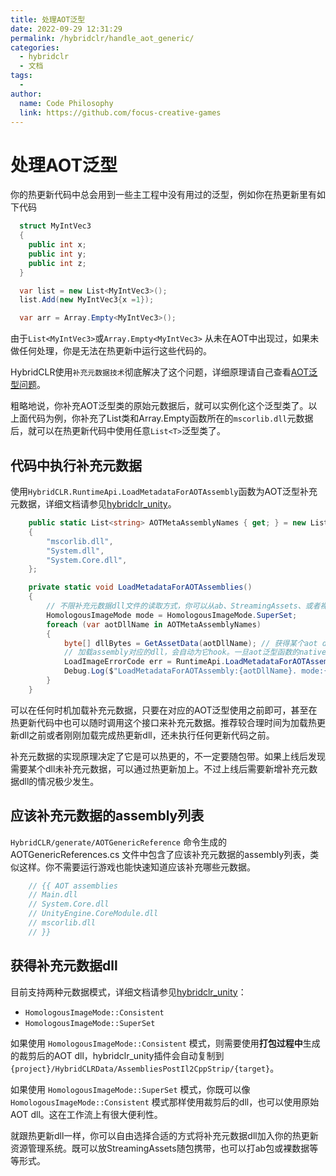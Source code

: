 ```yaml
---
title: 处理AOT泛型
date: 2022-09-29 12:31:29
permalink: /hybridclr/handle_aot_generic/
categories:
  - hybridclr
  - 文档
tags:
  - 
author: 
  name: Code Philosophy
  link: https://github.com/focus-creative-games
---
```


# 处理AOT泛型

你的热更新代码中总会用到一些主工程中没有用过的泛型，例如你在热更新里有如下代码

```csharp
  struct MyIntVec3
  {
    public int x;
    public int y;
    public int z;
  }

  var list = new List<MyIntVec3>();
  list.Add(new MyIntVec3{x =1});

  var arr = Array.Empty<MyIntVec3>();
```

由于`List<MyIntVec3>`或`Array.Empty<MyIntVec3>` 从未在AOT中出现过，如果未做任何处理，你是无法在热更新中运行这些代码的。

HybridCLR使用`补充元数据技术`彻底解决了这个问题，详细原理请自己查看[AOT泛型问题](/hybridclr/aot_generic/)。

粗略地说，你补充AOT泛型类的原始元数据后，就可以实例化这个泛型类了。以上面代码为例，你补充了List类和Array.Empty函数所在的`mscorlib.dll`元数据后，就可以在热更新代码中使用任意`List<T>`泛型类了。


## 代码中执行补充元数据

使用`HybridCLR.RuntimeApi.LoadMetadataForAOTAssembly`函数为AOT泛型补充元数据，详细文档请参见[hybridclr_unity](/hybridclr/hybridclr_unity/)。

```csharp
    public static List<string> AOTMetaAssemblyNames { get; } = new List<string>()
    {
        "mscorlib.dll",
        "System.dll",
        "System.Core.dll",
    };

    private static void LoadMetadataForAOTAssemblies()
    {
        // 不限补充元数据dll文件的读取方式，你可以从ab、StreamingAssets、或者裸文件下载等办法获得
        HomologousImageMode mode = HomologousImageMode.SuperSet;
        foreach (var aotDllName in AOTMetaAssemblyNames)
        {
            byte[] dllBytes = GetAssetData(aotDllName); // 获得某个aot dll文件所有字节
            // 加载assembly对应的dll，会自动为它hook。一旦aot泛型函数的native函数不存在，用解释器版本代码
            LoadImageErrorCode err = RuntimeApi.LoadMetadataForAOTAssembly(dllBytes, mode);
            Debug.Log($"LoadMetadataForAOTAssembly:{aotDllName}. mode:{mode} ret:{err}");
        }
    }
```

可以在任何时机加载补充元数据，只要在对应的AOT泛型使用之前即可，甚至在热更新代码中也可以随时调用这个接口来补充元数据。推荐较合理时间为加载热更新dll之前或者刚刚加载完成热更新dll，还未执行任何更新代码之前。

补充元数据的实现原理决定了它是可以热更的，不一定要随包带。如果上线后发现需要某个dll未补充元数据，可以通过热更新加上。不过上线后需要新增补充元数据dll的情况极少发生。

## 应该补充元数据的assembly列表

`HybridCLR/generate/AOTGenericReference` 命令生成的 AOTGenericReferences.cs 文件中包含了应该补充元数据的assembly列表，类似这样。你不需要运行游戏也能快速知道应该补充哪些元数据。

```csharp
	// {{ AOT assemblies
	// Main.dll
	// System.Core.dll
	// UnityEngine.CoreModule.dll
	// mscorlib.dll
	// }}
```

## 获得补充元数据dll

目前支持两种元数据模式，详细文档请参见[hybridclr_unity](/hybridclr/hybridclr_unity/)：

- `HomologousImageMode::Consistent`
- `HomologousImageMode::SuperSet`

如果使用 `HomologousImageMode::Consistent` 模式，则需要使用**打包过程中**生成的裁剪后的AOT dll，hybridclr_unity插件会自动复制到`{project}/HybridCLRData/AssembliesPostIl2CppStrip/{target}`。

如果使用 `HomologousImageMode::SuperSet` 模式，你既可以像 `HomologousImageMode::Consistent` 模式那样使用裁剪后的dll，也可以使用原始AOT dll。这在工作流上有很大便利性。

就跟热更新dll一样，你可以自由选择合适的方式将补充元数据dll加入你的热更新资源管理系统。既可以放StreamingAssets随包携带，也可以打ab包或裸数据等等形式。
